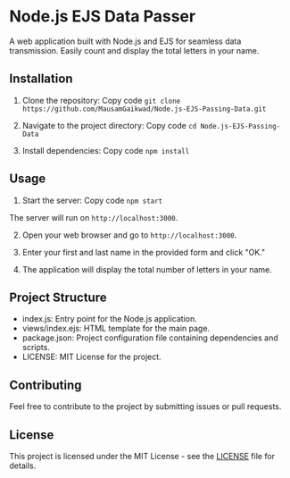 # Node.js EJS Data Passer
A web application built with Node.js and EJS for seamless data transmission. Easily count and display the total letters in your name.

## Installation
1. Clone the repository:
Copy code
`git clone https://github.com/MausamGaikwad/Node.js-EJS-Passing-Data.git`

2. Navigate to the project directory:
Copy code
`cd Node.js-EJS-Passing-Data`

3. Install dependencies:
Copy code
`npm install`

## Usage
1. Start the server:
Copy code
`npm start`

  The server will run on `http://localhost:3000`.

2. Open your web browser and go to `http://localhost:3000`.

3. Enter your first and last name in the provided form and click "OK."

4. The application will display the total number of letters in your name.

## Project Structure
* index.js: Entry point for the Node.js application.
* views/index.ejs: HTML template for the main page.
* package.json: Project configuration file containing dependencies and scripts.
* LICENSE: MIT License for the project.

## Contributing
Feel free to contribute to the project by submitting issues or pull requests.

## License
This project is licensed under the MIT License - see the [LICENSE](LICENSE) file for details.

